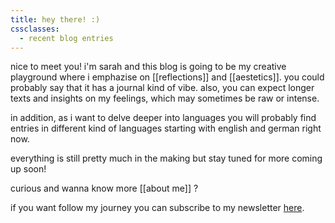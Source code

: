 ```yaml
---
title: hey there! :)
cssclasses:
  - recent blog entries
---
```

nice to meet you! i'm sarah and this blog is going to be my creative playground where i emphazise on [[reflections]] and [[aestetics]]. you could probably say that it has a journal kind of vibe. also, you can expect longer texts and insights on my feelings, which may sometimes be raw or intense. 

in addition, as i want to delve deeper into languages you will probably find entries in different kind of languages starting with english and german right now. 

everything is still pretty much in the making but stay tuned for more coming up soon! 

curious and wanna know more [[about me]] ? 

if you want follow my journey you can subscribe to my newsletter [here](https://eudaemonia.ck.page/b7d7859bc4).

